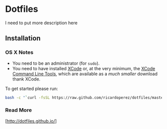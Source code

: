 # Dotfiles

I need to put more description here

## Installation

### OS X Notes

* You need to be an administrator (for `sudo`).
* You need to have installed [XCode](https://developer.apple.com/downloads/index.action?=xcode) or, at the very minimum, the [XCode Command Line Tools](https://developer.apple.com/downloads/index.action?=command%20line%20tools), which are available as a _much smaller_ download thank XCode.

To get started please run:

```bash
bash -c "`curl -fsSL https://raw.github.com/ricardoperez/dotfiles/master/install.sh`"
```
### Read More

[http://dotfiles.github.io/]
